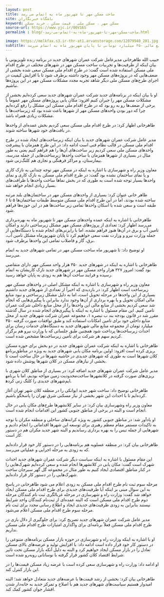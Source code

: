 ```yaml
---
layout: post
title: ساخت مسکن مهر تا شهریور ماه به اتمام می رسد
site: باشگاه خبرنگاران
keyword: مسکن مهر ، مسکن ملی ، قیمت مسکن ، خرید مسکن
source-url: https://www.yjc.ir/00V16S
permalink : blog/-ساخت-مسکن-مهر-تا-شهریور-ماه-به-اتمام-می-رسد.html

image: https://melkfax.s3.ir-thr-at1.arvanstorage.com/12079940_281.jpg
subtitle: ساخت مسکن مهر در شهرهای جدید با تزریق منابع مالی ۳۵۰ میلیارد تومانی تا پایان شهریور ماه به اتمام می‌رسد.
---
```

حبیب الله طاهرخانی مدیرعامل شرکت عمران شهر‌های جدید در برنامه زنده تلویزیونی با بیان اینکه از ظرفیت‌ها و تجربیات ساخت مسکن مهر در شهر‌های مختلف در طرح اقدام ملی مسکن استفاده شده است گفت: در طرح اقدام ملی مسکن سعی شده بخشی از ضعف‌هایی که در پروژه‌های مسکن مهر وجود داشته برطرف شود تا با افزایش کیفیت در اجرای طرح‌های مسکن ملی دیگر شاهد تجربه مجدد مشکلات مسکن مهر در این پروژه‌ها نباشیم.

او با بیان اینکه در برنامه‌های جدید شرکت عمران شهر‌های جدید سعی کرده‌ایم بخشی از مشکلات مسکن مهر را جبران کنیم افزود: مکان یابی پروژه‌های مسکن مهر عموماً با برخی از ضعف‌ها رو به رو بود که در طرح اقدام ملی مسکن این مشکل را رفع کرده‌ایم چرا که دور بودن واحد‌های مسکن مهر از شهر‌ها باعث شده بود که زیرساخت‌ها با مشکلات زیادی همراه باشد.

طاهرخانی اظهار کرد: در طرح اقدام ملی مسکن سعی کردیم بخش عمده‌ای از واحد‌ها در بافت‌های خود شهر‌ها ساخته شوند.

مدیر عامل شرکت عمران شهر‌های جدید با بیان اینکه زیرساخت‌های ایجاد شده در طرح اقدام ملی مسکن در قالب نظام فنی است ادامه داد: در این طرح همزمان با پیشرفت واحد‌های مسکن ملی سعی کردیم زیر ساخت‌های آن‌ها را هم فراهم کنیم یعنی به طور مثال در بسیاری از شهر‌ها همزمان با ساخت واحد‌ها زیرساخت‌هایی از جمله مدرسه، بیمارستان، و مراکز فرهنگی و تجاری هم کلنگ‌زنی شود.

معاون وزیر راه و شهرسازی با اشاره به اینکه در مسکن مهر توجه چندانی به نازک کاری و یا نمای ساختمان نشده بود گفت: در طرح اقدام ملی مسکن به نازک کاری و نمای واحد‌ها بسیار توجه شده است به طوری که در بخش نما‌ها ساخت واحد‌ها با ظرافت‌های بسیار زیادی انجام خواهد شد.

طاهر خانی عنوان کرد: بسیاری از واحد‌های مسکن مهر در ساختمان‌های بلند مرتبه ساخته شده بودند، اما در این طرح اقدام ملی مسکن متوسط طبقات ساختمان‌ها ۵ تا ۶ طبقه است و سعی شده با اسکان واحد‌ها تمامی زیر ساخت‌ها هم در این حوزه‌ها فراهم شود.

طاهرخانی با اشاره به اینکه عمده واحد‌های مسکن مهر تا شهریور ماه به بهره‌برداری می‌رسد اظهار کرد: تعدادی از پروژه‌های مسکن مهر مشکل زیرساختی دارند و امکان تامین آب و برق در آن‌ها هنوز فراهم نشده، اما با رایزنی‌های انجام شده با دستگاه‌هایی از جمله وزارت نیرو و وزارت نفت سعی خواهیم کرد تا پایان شهریورماه مشکل تامین آب، برق، گاز و فاضلاب تمامی این واحد‌ها برطرف شود.

او توضیح داد: تا شهریور ماه ساخت مسکن مهر در تمامی شهر‌های جدید به اتمام می‌رسد.

طاهرخانی با اشاره به اینکه در شهر‌های جدید ۳۵۰ هزار واحد مسکن مهر دارای متقاضی بود گفت: امروز ۳۲۷ هزار واحد مسکن مهر در شهر‌های جدید نازک کاریشان به اتمام رسیده و فرایند ساخت آن‌ها هم به زودی به پایان خواهد رسید.

معاون وزیر راه و شهرسازی با اشاره به اینکه مشکل اصلی در واحد‌های مسکن مهر زیرساخت است اظهار کرد: در بازدیدی که اخیراً از تعدادی از شهر‌های جدید داشتیم بسیاری از این واحد‌ها در مرحله تحویل است، اما به دلیل مشکل زیرساختی و نبود منابع مالی امکان تحویل و یا بهره برداری از آن‌ها وجود ندارد بنابراین با پیگیری‌هایی که انجام شد سعی کردیم بخشی از منابع مالی این واحد‌ها را از محل منابع داخلی شرکت عمران تامین کنیم.
این مقام مسئول با اشاره به اینکه با پیگیری‌های انجام شده در سال گذشته مقرر شد در قانون بودجه بند ب تبصره ۱، مجموعه عمران شرکت شهر‌های جدید از محل منابع داخلی خود برای تامین امکانات استفاده کند و طبق توافقات صورت گرفته ۳۵۰ میلیارد تومان از مجموعه منابع مالی شهر‌های جدید به دستگاه‌های خدمات رسان برای احداث زیرساخت‌ها پرداخت شود همچنین طبق جلساتی که با وزارت نیرو هم برگزار کردیم سهم هر شرکت برای تامین زیرساخت‌ها مشخص شده است.

طاهرخانی با اشاره به اینکه شرکت عمران شهر‌های جدید در دو بخش برای حوزه مسکن برنامه‎ریزی کرده است افزود: اولین برنامه مکان یابی شهر‌های جدید به ویژه در مناطق کلان شهر‌ها است به طوری که شهر‌های جدیدی در حاشیه شهر‌ها در حال ساخت است تا بخشی از نیاز‌های مسکن در کلان شهر‌ها پوشش داده شود.

مدیر عامل شرکت عمران شهر‌های جدید اضافه کرد: در بسیاری از مناطق کلان شهری با محدودیت زمین مواجه بودیم، اما با برنامه‎ریزی‌های صورت گرفته در کلانشهر‌ها ساخت شهر‌های جدیدی را کلنگ زنی کرده‎ایم.

طاهرخانی توضیح داد: ساخت شهر جدید ایوانکی را در منطقه کلان شهر تهران آغاز کرده‌ایم تا با احداث این شهر بخشی از نیاز مسکنی شرق تهران را پاسخگو باشیم.

معاون وزیر راه وشهرسازی بیان کرد: در سایر کلانشهر‌ها طرح‌های مکان یابی در حال انجام است و البته در برخی از مناطق جنوبی کشور این اقدامات انجام شده است.

او یادآور شد: در مناطق جنوبی کشور به ویژه کرانه‌های ساحلی و منطقه مکران با توجه به تاکیدات مستمر مقام معظم رهبری برای توسعه این شهر‌ها اقداماتی را انجام دادیم و شهر‌هایی از جمله تیس را به بهره برداری رساندیم و البته شهر جدید مکران هم در دستور کار است.

طاهرخانی بیان کرد: در منطقه عسلویه هم برنامه‌هایی را در دستور کار خود قرار داده‌ایم که به زودی به مرحله اجرایی و عملیاتی می‌رسد.

این مقام مسئول با اشاره به اینکه سیاست دیگر شرکت عمران شهر‌های جدید احداث شهرک است گفت: مکان یابی‌ در کلانشهر‌ها انجام شده و سعی کرده‌ایم شهرک‌هایی را در کنار مناطق اقتصادی ایجاد کنیم به طور مثال در مجموعه گل گهر سیرجان ساخت شهرک‌هایی را در دستور کار قرار داده‌ایم.

مرحله سوم ثبت نام طرح اقدام ملی مسکن به زودی اعلام می شود
طاهرخانی در پاسخ به این سوال مبنی بر اینکه آیا ظرفیت‌های جدیدی برای طرح اقدام ملی مسکن ایجاد خواهد شد گفت: وزارت راه و شهرسازی در مرحله غربالگری ثبت نام کنندگان مرحله دوم طرح اقدام ملی مسکن است که البته عمده‌ای از ثبت‌نام کنندگان واجد شرایط نیستند بنابراین به زودی ظرفیت‌های جدیدی ایجاد و اطلاع رسانی مجدد برای ثبت نام مرحله سوم طرح اقدام ملی مسکن اعلام می‌شود.

مدیر عامل شرکت عمران شهر‌های جدید تصریح کرد: برای جلوگیری از دلال بازی در طرح اقدام ملی مسکن فعلاً برنامه‌ای برای واگذاری امتیازات طرح اقدام ملی مسکن نداریم.

او با اشاره به اینکه وزارت راه و شهرسازی در حوزه بازار مسکن برنامه‌های متنوعی را در دستور کار خود قرار داده است ادامه داد: با افزایش تولید و عرضه‌های بالای مسکن تعادل را در بازار مسکن ایجاد خواهیم کرد و البته به دلیل آنکه بازار مسکن تحت تاثیر شرایط اقتصاد کلان کشور قرار گرفته با نوساناتی روبه‌رو شده است.

او ادامه داد: وزارت راه و شهرسازی سعی کرده است با عرضه زیاد مسکن قیمت‌ها را در این بازار کنترل کند.

طاهرخانی بیان کرد: بخشی از رشد قیمت‌ها با عرضه‌های جدید متعادل خواهد شد؛ البته امیدوار هستیم سیاست‌های شهر‌های جدید هم با اصلاح و تمرکز جدید به خانه‌دار شدن اقشار جوان کشور کمک کند.